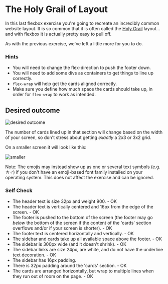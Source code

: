 # The Holy Grail of Layout

In this last flexbox exercise you're going to recreate an incredibly common website layout. It is so common that it is often called the [Holy Grail](https://www.google.com/search?q=holy+grail+layout&tbm=isch&sclient=img) layout... and with flexbox it is actually pretty easy to pull off.

As with the previous exercise, we've left a little more for you to do.

### Hints

- You will need to change the flex-direction to push the footer down.
- You will need to add some divs as containers to get things to line up correctly.
- `flex-wrap` will help get the cards aligned correctly.
- Make sure you define how much space the cards should take up, in order for `flex-wrap` to work as intended.

## Desired outcome

![desired outcome](./desired-outcome.png)

The number of cards lined up in that section will change based on the width of your screen, so don't stress about getting _exactly_ a 2x3 or 3x2 grid.

On a smaller screen it will look like this:

![smaller](./desired-outcome-smaller.png)

Note: The emojis may instead show up as one or several text symbols (e.g. &#9734;&#9794;) if you don't have an emoji-based font family installed on your operating system. This does not affect the exercise and can be ignored.

### Self Check

- The header text is size 32px and weight 900. - OK
- The header text is vertically centered and 16px from the edge of the screen. - OK
- The footer is pushed to the bottom of the screen (the footer may go _below_ the bottom of the screen if the content of the 'cards' section overflows and/or if your screen is shorter). - OK
- The footer text is centered horizontally and vertically. - OK
- The sidebar and cards take up all available space above the footer. - OK
- The sidebar is 300px wide (and it doesn't shrink). - OK
- The sidebar links are size 24px, are white, and do not have the underline text decoration. - OK
- The sidebar has 16px padding.
- There is 32px padding around the 'cards' section. - OK
- The cards are arranged horizontally, but wrap to multiple lines when they run out of room on the page. - OK

